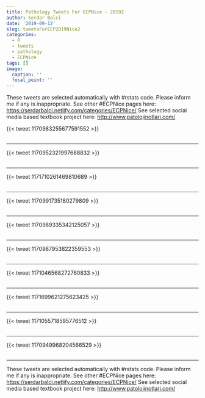 ```yaml
---
title: Pathology Tweets For ECPNice - 20192
author: Serdar Balci
date: '2019-09-12'
slug: tweetsForECP2019Nice2
categories:
  - R
  - tweets
  - pathology
  - ECPNice
tags: []
image:
  caption: ''
  focal_point: ''
---
```



These tweets are selected automatically with #rstats code. Please inform me if any is inappropriate.
See other #ECPNice pages here: https://serdarbalci.netlify.com/categories/ECPNice/ 
See selected social media based textbook project here: http://www.patolojinotlari.com/

{{< tweet 1170983255677591552 >}}
<br>
<br>
<hr>
{{< tweet 1170952321997688832 >}}
<br>
<br>
<hr>
{{< tweet 1171710261469810689 >}}
<br>
<br>
<hr>
{{< tweet 1170991735180279809 >}}
<br>
<br>
<hr>
{{< tweet 1170989335342125057 >}}
<br>
<br>
<hr>
{{< tweet 1170987953822359553 >}}
<br>
<br>
<hr>
{{< tweet 1171046568272760833 >}}
<br>
<br>
<hr>
{{< tweet 1171699621275623425 >}}
<br>
<br>
<hr>
{{< tweet 1171055718595776512 >}}
<br>
<br>
<hr>
{{< tweet 1170949968204566529 >}}
<br>
<br>
<hr>


These tweets are selected automatically with #rstats code. Please inform me if any is inappropriate.
See other #ECPNice pages here: https://serdarbalci.netlify.com/categories/ECPNice/ 
See selected social media based textbook project here: http://www.patolojinotlari.com/
